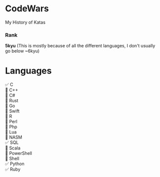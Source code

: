 # CodeWars
My History of Katas

### Rank 
**5kyu** (This is mostly because of all the different languages, I don't usually go below ~6kyu)

# Languages
:white_check_mark: C  
:black_square_button: C++  
:black_square_button: C#  
:black_square_button: Rust  
:black_square_button: Go  
:black_square_button: Swift  
:black_square_button: R  
:black_square_button: Perl  
:black_square_button: Php  
:black_square_button: Lua  
:black_square_button: NASM  
:white_check_mark: SQL  
:black_square_button: Scala  
:black_square_button: PowerShell  
:black_square_button: Shell  
:white_check_mark: Python  
:white_check_mark: Ruby  
